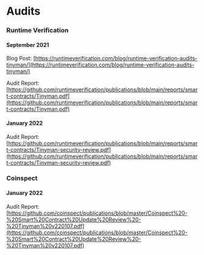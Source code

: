# Audits

### Runtime Verification

#### September 2021

Blog Post: [https://runtimeverification.com/blog/runtime-verification-audits-tinyman/](https://runtimeverification.com/blog/runtime-verification-audits-tinyman/)

Audit Report: [https://github.com/runtimeverification/publications/blob/main/reports/smart-contracts/Tinyman.pdf](https://github.com/runtimeverification/publications/blob/main/reports/smart-contracts/Tinyman.pdf)

#### January 2022

Audit Report: [https://github.com/runtimeverification/publications/blob/main/reports/smart-contracts/Tinyman-security-review.pdf](https://github.com/runtimeverification/publications/blob/main/reports/smart-contracts/Tinyman-security-review.pdf)

### Coinspect

#### January 2022

Audit Report: [https://github.com/coinspect/publications/blob/master/Coinspect%20-%20Smart%20Contract%20Update%20Review%20-%20Tinyman%20v220107.pdf](https://github.com/coinspect/publications/blob/master/Coinspect%20-%20Smart%20Contract%20Update%20Review%20-%20Tinyman%20v220107.pdf)
